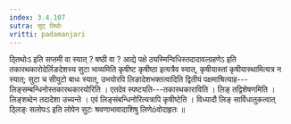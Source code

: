 ```yaml
---
index: 3.4.107
sutra: सुट् तिथोः
vritti: padamanjari
---
```


 ठ्तिथोःऽ इति सप्तमी वा स्यात् ? षष्ठी वा ? आद्ये पक्षे ठ्यस्मिन्विधिस्तदादावल्ग्रहणेऽ इति तकारथकारोदेर्लिङदेशस्य सुटा भाव्यमिति कृषीष्ट कृषीष्ठा इत्यत्रैव स्यात्, कृषीयास्तां कृषीयास्थामित्यत्र न स्यात्; सुटा च सीयुटो बाधः स्यात्, उभयोरपि लिङादेशभक्तत्वादिति द्वितीयं पक्षमाश्रित्याह---लिङ्सम्बन्धिनोस्तकारथकारयोरिति । एतदेव स्पष्टयति---तकारथकाराविति । लिङ् तद्विशेषणमिति । लिङ्शब्देन तदादेशा उच्यन्ते । एवं लिङ्संबन्धिनोरित्यत्रापि कृषीष्टेति । विध्यादौ लिङ् सार्विधातुकत्वात् ठ्लिङ्ः सलोपःऽ इति लोपेन सुटः श्रवणाभावादाशिषु लिणेóवोदाहृतः ॥